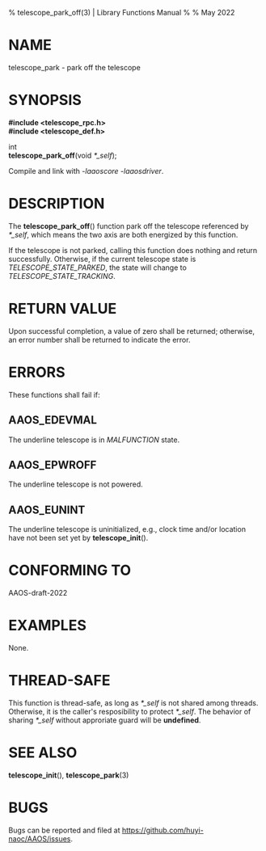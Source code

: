 % telescope_park_off(3) | Library Functions Manual
%
% May 2022

NAME
====

telescope_park - park off the telescope

SYNOPSIS
========

**#include <telescope_rpc.h>**  
**#include <telescope_def.h>**

int  
**telescope_park_off**(void *\*\_self*);

Compile and link with *-laaoscore* *-laaosdriver*.

DESCRIPTION
===========

The **telescope_park_off**() function park off the telescope referenced by *\*\_self*, which means the two axis are both energized by this function.    

If the telescope is not parked, calling this function does nothing and return successfully. Otherwise, if the current telescope state is *TELESCOPE_STATE_PARKED*, the state will change to *TELESCOPE_STATE_TRACKING*.

RETURN VALUE
============

Upon successful completion, a value of zero shall be returned; otherwise, an error number shall be returned to indicate the error.

ERRORS
======

These functions shall fail if:

AAOS_EDEVMAL
------------

The underline telescope is in *MALFUNCTION* state.

AAOS_EPWROFF
------------

The underline telescope is not powered.

AAOS_EUNINT
-----------

The underline telescope is uninitialized, e.g., clock time and/or location have not been set yet by **telescope_init**().

CONFORMING TO
=============

AAOS-draft-2022

EXAMPLES
========

None.

THREAD-SAFE
===========

This function is thread-safe, as long as *\*\_self* is not shared among threads. Otherwise, it is the caller's resposibility to protect *\*\_self*. The behavior of sharing *\*\_self* without approriate guard will be **undefined**.

SEE ALSO
========

**telescope_init**(), **telescope_park**(3)

BUGS
====

Bugs can be reported and filed at https://github.com/huyi-naoc/AAOS/issues.

